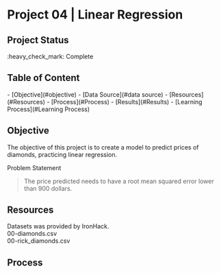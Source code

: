 <h1>Project 04 | Linear Regression </h1>

<h2>Project Status</h2>
:heavy_check_mark: Complete

<h2>Table of Content</h2>
- [Objective](#objective)
- [Data Source](#data source)
- [Resources](#Resources)
- [Process](#Process)
- [Results](#Results)
- [Learning Process](#Learning Process)

## Objective
The objective of this project is to create a model to predict prices of diamonds, practicing linear regression.

Problem Statement
> The price predicted needs to have a root mean squared error lower than 900 dollars.

## Resources
Datasets was provided by IronHack. <br>
00-diamonds.csv<br>
00-rick_diamonds.csv<br>

## Process
